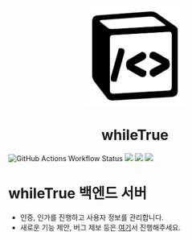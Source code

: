<div align="center">
    <img width="200" src="upload/logo.png"/>
    <h1>whileTrue</h1>
</div>

<p>
<img alt="GitHub Actions Workflow Status" src="https://img.shields.io/github/actions/workflow/status/namgons/whiletrue-backend/aws-codedeploy.yml">
 <img src="https://img.shields.io/badge/Java-v18-007396?style=round-square"/> <img src="https://img.shields.io/badge/SpringBoot-v3.2.2-6DB33F?style=round-square"/> <img src="https://img.shields.io/badge/MySQL-v8.0.2-4479A1?style=round-square"/>
 </p>

# whileTrue 백엔드 서버

- 인증, 인가를 진행하고 사용자 정보를 관리합니다.
- 새로운 기능 제안, 버그 제보 등은 [여기](https://github.com/namgons/whileTrue)서 진행해주세요.
